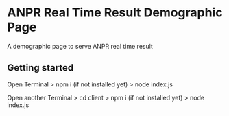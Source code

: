 # ANPR Real Time Result Demographic Page

A demographic page to serve ANPR real time result

## Getting started

Open Terminal > npm i (if not installed yet) > node index.js

Open another Terminal > cd client > npm i (if not installed yet) > node index.js